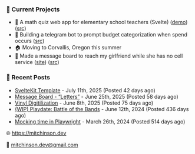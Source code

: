 ### 📌 Current Projects
- 📝 A math quiz web app for elementary school teachers (Svelte) ([demo](https://quiz-staging.mitchinson.dev/)) ([src](https://github.com/bmitchinson/budget-entry))
- 💸 Building a telegram bot to prompt budget categorization when spend occurs ([src](https://github.com/bmitchinson/sms-accountant))
- 🏠 Moving to Corvallis, Oregon this summer
- 💌 Made a message board to reach my girlfriend while she has no cell service ([site](https://letters.mitchinson.dev/)) ([src](https://github.com/bmitchinson/letters))

### 📝 Recent Posts

- [SvelteKit Template](https://blog.mitchinson.dev/sveltekit-template) - July 11th, 2025 (Posted 42 days ago)
- [Message Board - “Letters”](https://blog.mitchinson.dev/letters) - June 25th, 2025 (Posted 58 days ago)
- [Vinyl Digitilization](https://blog.mitchinson.dev/vinyl) - June 8th, 2025 (Posted 75 days ago)
- [(WIP) Playdate: Battle of the Bands](https://blog.mitchinson.dev/playdate-dev-one) - June 12th, 2024 (Posted 436 days ago)
- [Mocking time in Playwright](https://blog.mitchinson.dev/playwright-mock-time) - March 26th, 2024 (Posted 514 days ago)

🌐 https://mitchinson.dev

💌 mitchinson.dev@gmail.com